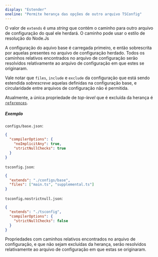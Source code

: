 ```yaml
---
display: "Estender"
oneline: "Permite herança das opções de outro arquivo TSConfig"
---
```


O valor de `extends` é uma _string_ que contém o caminho para outro arquivo de configuração do qual ele herdará.
O caminho pode usar o estilo de resolução do Node.Js

A configuração do aquivo base é carregada primeiro, e então sobrescrita por aquelas presentes no arquivo de configuração herdado. Todos os caminhos relativos encontrados no arquivo de configuração serão resolvidos relativamente ao arquivo de configuração em que estes se originaram.

Vale notar que `files`, `include` e `exclude` da configuração que está sendo estendida _sobrescreve_ aquelas definidas na configuração base, e circularidade entre arquivos de configuração não é permitida.

Atualmente, a única propriedade de _top-level_ que é excluída da herança é [`references`](#references).

##### Exemplo

`configs/base.json`:

```json tsconfig
{
  "compilerOptions": {
    "noImplicitAny": true,
    "strictNullChecks": true
  }
}
```

`tsconfig.json`:

```json tsconfig
{
  "extends": "./configs/base",
  "files": ["main.ts", "supplemental.ts"]
}
```

`tsconfig.nostrictnull.json`:

```json tsconfig
{
  "extends": "./tsconfig",
  "compilerOptions": {
    "strictNullChecks": false
  }
}
```

Propriedades com caminhos relativos encontrados no arquivo de configuração, e que não sejam excluídas da herança, serão resolvidos relativamente ao arquivo de configuração em que estas se originaram.
